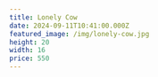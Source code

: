 ```yaml
---
title: Lonely Cow
date: 2024-09-11T10:41:00.000Z
featured_image: /img/lonely-cow.jpg
height: 20
width: 16
price: 550
---
```

